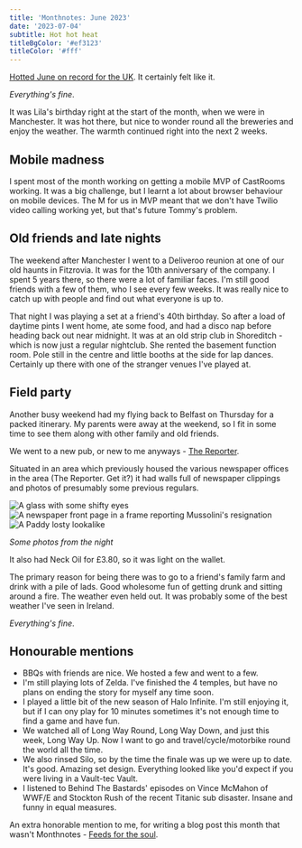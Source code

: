 ```yaml
---
title: 'Monthnotes: June 2023'
date: '2023-07-04'
subtitle: Hot hot heat
titleBgColor: '#ef3123'
titleColor: '#fff'
---
```


[Hotted June on record for the UK](https://www.theguardian.com/uk-news/2023/jul/03/fears-of-further-fish-deaths-after-hottest-june-in-uk-history). It certainly felt like it.

_Everything's fine_.

It was Lila's birthday right at the start of the month, when we were in Manchester. It was hot there, but nice to wonder round all the breweries and enjoy the weather. The warmth continued right into the next 2 weeks.

## Mobile madness

I spent most of the month working on getting a mobile MVP of CastRooms working. It was a big challenge, but I learnt a lot about browser behaviour on mobile devices. The M for us in MVP meant that we don't have Twilio video calling working yet, but that's future Tommy's problem.

## Old friends and late nights

The weekend after Manchester I went to a Deliveroo reunion at one of our old haunts in Fitzrovia. It was for the 10th anniversary of the company. I spent 5 years there, so there were a lot of familiar faces. I'm still good friends with a few of them, who I see every few weeks. It was really nice to catch up with people and find out what everyone is up to.

That night I was playing a set at a friend's 40th birthday. So after a load of daytime pints I went home, ate some food, and had a disco nap before heading back out near midnight. It was at an old strip club in Shoreditch - which is now just a regular nightclub. She rented the basement function room. Pole still in the centre and little booths at the side for lap dances. Certainly up there with one of the stranger venues I've played at.

## Field party

Another busy weekend had my flying back to Belfast on Thursday for a packed itinerary. My parents were away at the weekend, so I fit in some time to see them along with other family and old friends.

We went to a new pub, or new to me anyways - [The Reporter](https://discovernorthernireland.com/things-to-do/the-reporter-bar-belfast-p837181).

Situated in an area which previously housed the various newspaper offices in the area (The Reporter. Get it?) it had walls full of newspaper clippings and photos of presumably some previous regulars.

![A glass with some shifty eyes](/images/blog/june-2023/glass_eyes.jpeg)
![A newspaper front page in a frame reporting Mussolini's resignation](/images/blog/june-2023/newspaper.JPG)
![A Paddy losty lookalike](/images/blog/june-2023/losty.JPG)

_Some photos from the night_

It also had Neck Oil for £3.80, so it was light on the wallet.

The primary reason for being there was to go to a friend's family farm and drink with a pile of lads. Good wholesome fun of getting drunk and sitting around a fire. The weather even held out. It was probably some of the best weather I've seen in Ireland.

_Everything's fine_.

## Honourable mentions

- BBQs with friends are nice. We hosted a few and went to a few.
- I'm still playing lots of Zelda. I've finished the 4 temples, but have no plans on ending the story for myself any time soon.
- I played a little bit of the new season of Halo Infinite. I'm still enjoying it, but if I can ony play for 10 minutes sometimes it's not enough time to find a game and have fun.
- We watched all of Long Way Round, Long Way Down, and just this week, Long Way Up. Now I want to go and travel/cycle/motorbike round the world all the time.
- We also rinsed Silo, so by the time the finale was up we were up to date. It's good. Amazing set design. Everything looked like you'd expect if you were living in a Vault-tec Vault.
- I listened to Behind The Bastards' episodes on Vince McMahon of WWF/E and Stockton Rush of the recent Titanic sub disaster. Insane and funny in equal measures.

An extra honorable mention to me, for writing a blog post this month that wasn't Monthnotes - [Feeds for the soul](/blog/feeds-for-the-soul).
